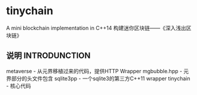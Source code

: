 # tinychain
A mini blockchain implementation in C++14 构建迷你区块链——《深入浅出区块链》

## 说明 INTRODUNCTION
metaverse - 从元界移植过来的代码，提供HTTP Wrapper
mgbubble.hpp - 元界部分的头文件包含
sqlite3pp - 一个sqlite3的第三方C++11 wrapper
tinychain - 核心代码
